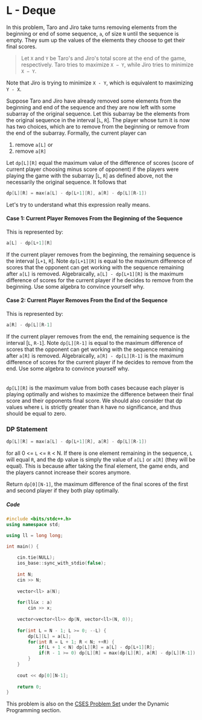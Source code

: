 # L - Deque

In this problem, Taro and Jiro take turns removing elements from the beginning or end of some sequence, `a`, of size `N` until the sequence is empty. They sum up the values of the elements they choose to get their final scores.

> Let `X` and `Y` be Taro's and Jiro's total score at the end of the game, respectively. Taro tries to maximize `X − Y`, while Jiro tries to minimize `X − Y`.

Note that Jiro is trying to minimize `X - Y`, which is equivalent to maximizing `Y - X`. 

Suppose Taro and Jiro have already removed some elements from the beginning and end of the sequence and they are now left with some subarray of the original sequence. Let this subarray be the elements from the original sequence in the interval [`L`, `R`]. The player whose turn it is now has two choices, which are to remove from the beginning or remove from the end of the subarray. Formally, the current player can 

1. remove `a[L]` or 
2. remove `a[R]`

Let `dp[L][R]` equal the maximum value of the difference of scores (score of current player choosing minus score of opponent) if the players were playing the game with the subarray [`L`, `R`] as defined above, not the necessarily the original sequence. It follows that

```cpp
dp[L][R] = max(a[L] - dp[L+1][R], a[R] - dp[L][R-1])
```

Let's try to understand what this expression really means.

#### Case 1: Current Player Removes From the Beginning of the Sequence

This is represented by:
```cpp
a[L] - dp[L+1][R]
```
If the current player removes from the beginning, the remaining sequence is the interval [`L+1`, `R`]. Note `dp[L+1][R]` is equal to the maximum difference of scores that the opponent can get working with the sequence remaining after `a[L]` is removed. Algebraically, `a[L] - dp[L+1][R]` is the maximum difference of scores for the current player if he decides to remove from the beginning. Use some algebra to convince yourself why.

#### Case 2: Current Player Removes From the End of the Sequence

This is represented by:
```cpp
a[R] - dp[L][R-1]
```
If the current player removes from the end, the remaining sequence is the interval [`L`, `R-1`]. Note `dp[L][R-1]` is equal to the maximum difference of scores that the opponent can get working with the sequence remaining after `a[R]` is removed. Algebraically, `a[R] - dp[L][R-1]` is the maximum difference of scores for the current player if he decides to remove from the end. Use some algebra to convince yourself why.
\
\
\
`dp[L][R]` is the maximum value from both cases because each player is playing optimally and wishes to maximize the difference between their final score and their opponents final score. We should also consider that dp values where `L` is strictly greater than `R` have no significance, and thus should be equal to zero.

### DP Statement

```cpp
dp[L][R] = max(a[L] - dp[L+1][R], a[R] - dp[L][R-1])
```

for all 0 <= `L` <= `R` < N. If there is one element remaining in the sequence, `L` will equal `R`, and the dp value is simply the value of `a[L]` or `a[R]` (they will be equal). This is because after taking the final element, the game ends, and the players cannot increase their scores anymore.

Return `dp[0][N-1]`, the maximum difference of the final scores of the first and second player if they both play optimally.

##### Code

```cpp
#include <bits/stdc++.h>
using namespace std;

using ll = long long;

int main() {
	
	cin.tie(NULL);
	ios_base::sync_with_stdio(false);
	
	int N;
	cin >> N;
	
	vector<ll> a(N);
	
	for(ll&x : a)
		cin >> x;
		
	vector<vector<ll>> dp(N, vector<ll>(N, 0));
	
	for(int L = N - 1; L >= 0; --L) {
		dp[L][L] = a[L];
		for(int R = L + 1; R < N; ++R) {
			if(L + 1 < N) dp[L][R] = a[L] - dp[L+1][R];
			if(R - 1 >= 0) dp[L][R] = max(dp[L][R], a[R] - dp[L][R-1]);
		}
	}
	
	cout << dp[0][N-1];
	
	return 0;
}
```

This problem is also on the [CSES Problem Set](https://cses.fi/problemset/task/1097) under the Dynamic Programming section.

